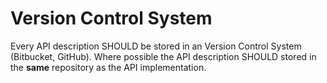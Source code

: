 # Version Control System
Every API description SHOULD be stored in an Version Control System (Bitbucket, GitHub). Where possible the API description SHOULD stored in the **same** repository as the API implementation.